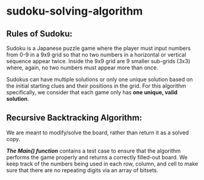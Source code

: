 # sudoku-solving-algorithm

## Rules of Sudoku:
Sudoku is a Japanese puzzle game where the player must input numbers from 0-9 in a 9x9 grid so that no two numbers in a horizontal or vertical sequence appear twice. Inside the 9x9 grid are 9 smaller sub-grids (3x3) where, again, no two numbers must appear more than once.

Sudokus can have multiple solutions or only one unique solution based on the initial starting clues and their positions in the grid. For this algorithm specifically, we consider that each game only has **one unique, valid solution**.

## Recursive Backtracking Algorithm:
We are meant to modify/solve the board, rather than return it as a solved copy.

_**The Main() function**_ contains a test case to ensure that the algorithm performs the game properly and returns a correctly filled-out board. We keep track of the numbers being used in each row, column, and cell to make sure that there are no repeating digits via an array of bitsets.
